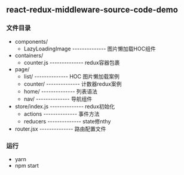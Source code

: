 ## react-redux-middleware-source-code-demo


### 文件目录
* components/
	* LazyLoadingImage -------------- 图片懒加载HOC组件
* containers/
	* counter.js --------------  redux容器包裹
* page/	
	* list/ -------------- HOC 图片懒加载案例
	* counter/ -------------- 计数器redux案例
	* home/ -------------- 列表语法
	* nav/ -------------- 导航组件
* store/index.js -------------- redux初始化
	* actions -------------- 事件方法
	* reducers -------------- state修nthy 
* router.jsx -------------- 路由配置文件



### 运行
* yarn
* npm start 
